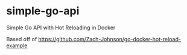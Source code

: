 # simple-go-api
Simple Go API with Hot Reloading in Docker

Based off of https://github.com/Zach-Johnson/go-docker-hot-reload-example